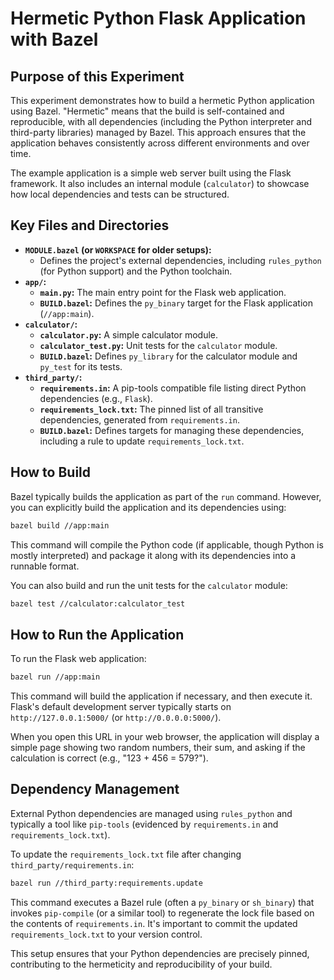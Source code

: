 # Hermetic Python Flask Application with Bazel

## Purpose of this Experiment

This experiment demonstrates how to build a hermetic Python application using Bazel. "Hermetic" means that the build is self-contained and reproducible, with all dependencies (including the Python interpreter and third-party libraries) managed by Bazel. This approach ensures that the application behaves consistently across different environments and over time.

The example application is a simple web server built using the Flask framework. It also includes an internal module (`calculator`) to showcase how local dependencies and tests can be structured.

## Key Files and Directories

*   **`MODULE.bazel` (or `WORKSPACE` for older setups):**
    *   Defines the project's external dependencies, including `rules_python` (for Python support) and the Python toolchain.
*   **`app/`:**
    *   **`main.py`:** The main entry point for the Flask web application.
    *   **`BUILD.bazel`:** Defines the `py_binary` target for the Flask application (`//app:main`).
*   **`calculator/`:**
    *   **`calculator.py`:** A simple calculator module.
    *   **`calculator_test.py`:** Unit tests for the `calculator` module.
    *   **`BUILD.bazel`:** Defines `py_library` for the calculator module and `py_test` for its tests.
*   **`third_party/`:**
    *   **`requirements.in`:** A pip-tools compatible file listing direct Python dependencies (e.g., `Flask`).
    *   **`requirements_lock.txt`:** The pinned list of all transitive dependencies, generated from `requirements.in`.
    *   **`BUILD.bazel`:** Defines targets for managing these dependencies, including a rule to update `requirements_lock.txt`.

## How to Build

Bazel typically builds the application as part of the `run` command. However, you can explicitly build the application and its dependencies using:

```bash
bazel build //app:main
```

This command will compile the Python code (if applicable, though Python is mostly interpreted) and package it along with its dependencies into a runnable format.

You can also build and run the unit tests for the `calculator` module:

```bash
bazel test //calculator:calculator_test
```

## How to Run the Application

To run the Flask web application:

```bash
bazel run //app:main
```

This command will build the application if necessary, and then execute it. Flask's default development server typically starts on `http://127.0.0.1:5000/` (or `http://0.0.0.0:5000/`).

When you open this URL in your web browser, the application will display a simple page showing two random numbers, their sum, and asking if the calculation is correct (e.g., "123 + 456 = 579?").

## Dependency Management

External Python dependencies are managed using `rules_python` and typically a tool like `pip-tools` (evidenced by `requirements.in` and `requirements_lock.txt`).

To update the `requirements_lock.txt` file after changing `third_party/requirements.in`:

```bash
bazel run //third_party:requirements.update
```

This command executes a Bazel rule (often a `py_binary` or `sh_binary`) that invokes `pip-compile` (or a similar tool) to regenerate the lock file based on the contents of `requirements.in`. It's important to commit the updated `requirements_lock.txt` to your version control.

This setup ensures that your Python dependencies are precisely pinned, contributing to the hermeticity and reproducibility of your build.

